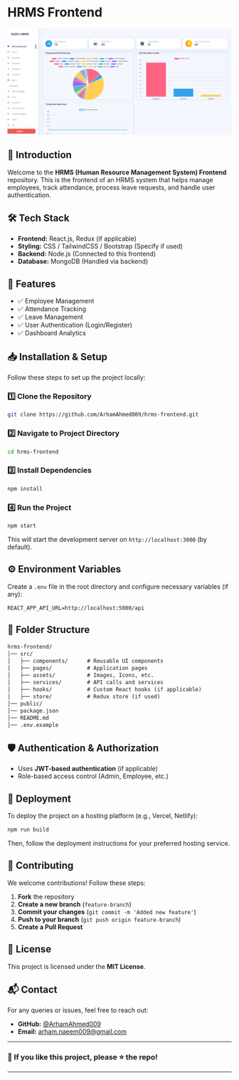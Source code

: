 # HRMS Frontend

![HRMS Dashboard](src/assets/img/image.png)

## 🚀 Introduction
Welcome to the **HRMS (Human Resource Management System) Frontend** repository. This is the frontend of an HRMS system that helps manage employees, track attendance, process leave requests, and handle user authentication.

## 🛠 Tech Stack
- **Frontend:** React.js, Redux (if applicable)
- **Styling:** CSS / TailwindCSS / Bootstrap (Specify if used)
- **Backend:** Node.js (Connected to this frontend)
- **Database:** MongoDB (Handled via backend)

## 🎯 Features
- ✅ Employee Management
- ✅ Attendance Tracking
- ✅ Leave Management
- ✅ User Authentication (Login/Register)
- ✅ Dashboard Analytics

## 📥 Installation & Setup
Follow these steps to set up the project locally:

### 1️⃣ Clone the Repository
```bash
git clone https://github.com/ArhamAhmed009/hrms-frontend.git
```

### 2️⃣ Navigate to Project Directory
```bash
cd hrms-frontend
```

### 3️⃣ Install Dependencies
```bash
npm install
```

### 4️⃣ Run the Project
```bash
npm start
```

This will start the development server on `http://localhost:3000` (by default).

## ⚙️ Environment Variables
Create a `.env` file in the root directory and configure necessary variables (if any):
```env
REACT_APP_API_URL=http://localhost:5000/api
```

## 🧩 Folder Structure
```
hrms-frontend/
│── src/
│   ├── components/      # Reusable UI components
│   ├── pages/           # Application pages
│   ├── assets/          # Images, Icons, etc.
│   ├── services/        # API calls and services
│   ├── hooks/           # Custom React hooks (if applicable)
│   ├── store/           # Redux store (if used)
│── public/
│── package.json
│── README.md
│── .env.example
```

## 🛡 Authentication & Authorization
- Uses **JWT-based authentication** (if applicable)
- Role-based access control (Admin, Employee, etc.)

## 🚀 Deployment
To deploy the project on a hosting platform (e.g., Vercel, Netlify):
```bash
npm run build
```
Then, follow the deployment instructions for your preferred hosting service.

## 🤝 Contributing
We welcome contributions! Follow these steps:
1. **Fork** the repository
2. **Create a new branch** (`feature-branch`)
3. **Commit your changes** (`git commit -m 'Added new feature'`)
4. **Push to your branch** (`git push origin feature-branch`)
5. **Create a Pull Request**

## 📄 License
This project is licensed under the **MIT License**.

## 📬 Contact
For any queries or issues, feel free to reach out:
- **GitHub:** [@ArhamAhmed009](https://github.com/ArhamAhmed009)
- **Email:** arham.naeem009@gmail.com

---
### 🌟 If you like this project, please ⭐ the repo!
---
